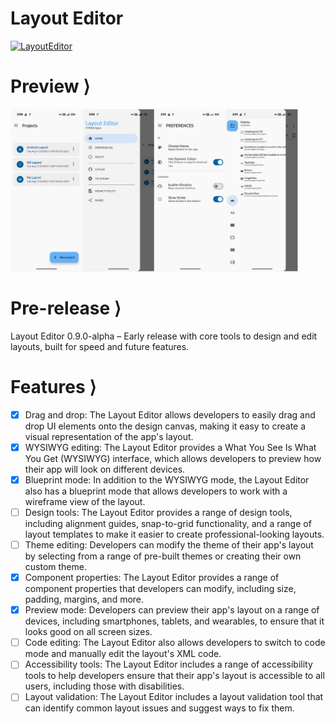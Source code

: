 # Layout Editor

[![LayoutEditor](https://img.shields.io/badge/Download-Letest_Release-blue?style=for-the-badge)](https://github.com/CYRAXApps/Layout-Editor/releases/tag/Layout-Editor)

# Preview ⟩

<div>
<img width="460" height="260" src="PreviewLE.jpg" alt="Preview" title="Preview">
<div></div>

# Pre-release ⟩
Layout Editor 0.9.0-alpha – Early release with core tools to design and edit layouts, built for speed and future features.

# Features ⟩
- [X] Drag and drop: The Layout Editor allows developers to easily drag and drop UI elements onto the design canvas, making it easy to create a visual representation of the app's layout.
- [X] WYSIWYG editing: The Layout Editor provides a What You See Is What You Get (WYSIWYG) interface, which allows developers to preview how their app will look on different devices.
- [X] Blueprint mode: In addition to the WYSIWYG mode, the Layout Editor also has a blueprint mode that allows developers to work with a wireframe view of the layout.
- [ ] Design tools: The Layout Editor provides a range of design tools, including alignment guides, snap-to-grid functionality, and a range of layout templates to make it easier to create professional-looking layouts.
- [ ] Theme editing: Developers can modify the theme of their app's layout by selecting from a range of pre-built themes or creating their own custom theme.
- [X] Component properties: The Layout Editor provides a range of component properties that developers can modify, including size, padding, margins, and more.
- [X] Preview mode: Developers can preview their app's layout on a range of devices, including smartphones, tablets, and wearables, to ensure that it looks good on all screen sizes.
- [ ] Code editing: The Layout Editor also allows developers to switch to code mode and manually edit the layout's XML code.
- [ ] Accessibility tools: The Layout Editor includes a range of accessibility tools to help developers ensure that their app's layout is accessible to all users, including those with disabilities.
- [ ] Layout validation: The Layout Editor includes a layout validation tool that can identify common layout issues and suggest ways to fix them.
